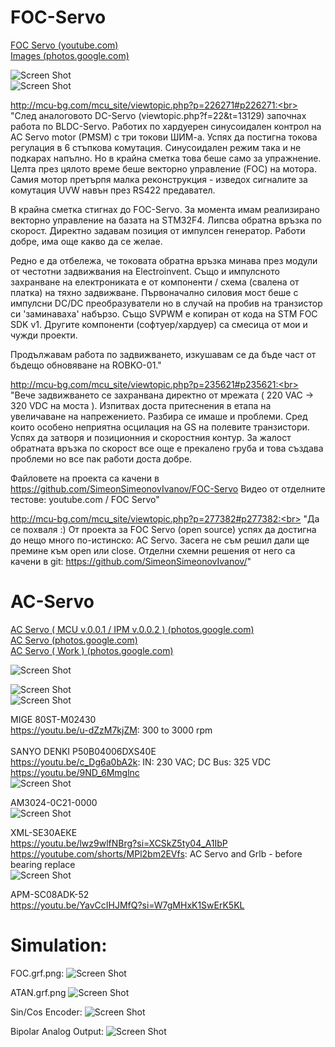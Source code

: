 # FOC-Servo

[FOC Servo (youtube.com)](https://www.youtube.com/playlist?list=PLE616v1yP137koahQjisksADdZlHxYS2S)<br>
[Images (photos.google.com)](https://goo.gl/photos/JQcb6tujQgFE7cGe8)<br>

![Screen Shot](https://lh3.googleusercontent.com/vWZbaQVdAhu1QQO_cTlWY4MgnAb2BmGCg2ht9W3ZADUsB-J3ieZKUOjoW8N4zHFRGdZp8hFGPKCy6uawGKFupMPxBJmIFaj5hGluz3LkEmy5S17hmuiLZEQlVxxbsq9VOWg288KpUEtcyImdLcbH4nJbDOrk7feC0b6LQ1DTAXJD6xIRRkscn5fKtOFiCyshHNf-yYZnXZzY7v92_SR10B9enX9Oa1QhKC0Zo4pFHIeS9buX3Prl2VSoP0p2f9dSjYG3iJzVJJ4cjOTOYSJCoFbktkBBuRvZ9yOYemuwcPBqjm2Aqjuo5mWAgzC-g0u8LBz8_ISS-xWrEu7XkNp3rqmE0j6_iL28L1pHF4nmJSnV0F_0pvuBMTZbZnvaV3lmYf0SQIsa0-76etPjSC5jA3zWO_9prSDMudj7b2m4mwxrd_XN79okazN7x6W9LXKWux-t0f8W2QBu25lEgwM-dTigUHxHYiCUhdcBQTDeFgdGpegSvgsOzxQlizkStA1ZrNoxv37GxwSWOPVyg8SRRRMWrbqQP0fdLs4uiXirrpl6c84sBvOwoKhNLHmpYTo9-d7bUEOs_W8uyZnnRY8boEB0MJfAz7LJxCBVNjXnpN_daKvdNwv219_3wybdyhxH5bj7qB9RDaEJVHH0xf9plpmDgyaLtqyamIorE5iW7Q=w1572-h1179-no)<br>
![Screen Shot](https://lh3.googleusercontent.com/k02gDKrigeXRs4gnt29zIekYWgJM7NDDvpPBwwBkn84v4wwCzqt8nw-INf11CDgn7xQ7Py5mxIiK_7V0SbNQoPlOT3bTszP4-zwKSuMI01aGK7_4IhnsZZ5Z7r1dPS8m6I9LZv3YYpQsvTk1K4j1EelQm8jLoi5QNvEOz-FvpGVZwKJkS9vO1XtkHeE4zk9rVJoZjloqsFnxf6_mEEpo1JaTmMSzqUu0BTOOYX97MykgnaL4p3ELG66Kbez4t6Lvg8YSnU9Ltbq5jz9uCMgsXV7kkRO0mRdbd6jPAT2u14GJWXknMUGbn2uqpa3rRhNTl81p2y2OLagABrOaGPtVqzI5KLYQBMGvRb8pLV3gTC-SgxF0fuM8P7-ImlSoCKKW4M-aQfWppRQZcFfsLp-E7-kPCjrrwxV5XEZZyoRGvc7qfGslpKFDynpH2KSDDe61FRB4h4jSAbreOhekBrllv7LVYmnvaclYAikYPAygZMUPMjnbqFKZi_-_RrciDLW16teUsW3NS0HijvG6KOLEbynRKwrUGT3R_amJrg2y10YHOSGbepvXF0Xuh3haF8Pk2yhVCZG2qWtMv-iXLtL526J6DCeSrQHVDLIhtxiESPV2ZTU_wgwGWl188nJnMD6YXfbKLWg5SoCA2hz2HVpunoGfktz3Lt1SIodtHRgSmA=w1572-h1179-no)<br>

http://mcu-bg.com/mcu_site/viewtopic.php?p=226271#p226271:<br>
"След аналоговото DC-Servo (viewtopic.php?f=22&t=13129) започнах работа по BLDC-Servo. Работих по хардуерен синусоидален контрол на AC Servo motor (PMSM) с три токови ШИМ-а. Успях да постигна токова регулация в 6 стъпкова комутация. Синусоидален режим така и не подкарах напълно. Но в крайна сметка това беше само за упражнение. Целта през цялото време беше векторно управление (FOC) на мотора. Самия мотор претърпя малка реконструкция - изведох сигналите за комутация UVW навън през RS422 предавател.

В крайна сметка стигнах до FOC-Servo. За момента имам реализирано векторно управление на базата на STM32F4. Липсва обратна връзка по скорост. Директно задавам позиция от импулсен генератор. Работи добре, има още какво да се желае.

Редно е да отбележа, че токовата обратна връзка минава през модули от честотни задвижвания на Electroinvent. Също и импулсното захранване на електрониката е от компоненти / схема (свалена от платка) на тяхно задвижване. Първоначално силовия мост беше с импулсни DC/DC преобразуватели но в случай на пробив на транзистор си 'заминаваха' набързо. Също SVPWM е копиран от кодa на STM FOC SDK v1. Другите компоненти (софтуер/хардуер) са смесица от мои и чужди проекти.

Продължавам работа по задвижването, изкушавам се да бъде част от бъдещо обновяване на ROBKO-01."

http://mcu-bg.com/mcu_site/viewtopic.php?p=235621#p235621:<br>
"Вече задвижването се захранвана директно от мрежата ( 220 VAC -> 320 VDC на моста ). Изпитвах доста притеснения в етапа на увеличаване на напрежението. Разбира се имаше и проблеми. Сред които особено неприятна осцилация на GS на полевите транзистори. Успях да затворя и позиционния и скоростния контур. За жалост обратната връзка по скорост все още е прекалено груба и това създава проблеми но все пак работи доста добре.

Файловете на проекта са качени в https://github.com/SimeonSimeonovIvanov/FOC-Servo
Видео от отделните тестове: youtube.com / FOC Servo"

http://mcu-bg.com/mcu_site/viewtopic.php?p=277382#p277382:<br>
"Да се похваля :) От проекта за FOC Servo (open source) успях да достигна до нещо много по-истинско: AC Servo. Засега не съм решил дали ще премине към open или close. Отделни схемни решения от него са качени в git: https://github.com/SimeonSimeonovIvanov/"

# AC-Servo
[AC Servo ( MCU v.0.0.1 / IPM v.0.0.2 ) (photos.google.com)](https://photos.app.goo.gl/KCEzDaz5cRpWHHwj6)<br>
[AC Servo (photos.google.com)](https://photos.app.goo.gl/785x7djrvYAcP9JZ6)<br>
[AC Servo ( Work ) (photos.google.com)](https://photos.app.goo.gl/srzg5DDZzGg4B8dc7)<br>

![Screen Shot](https://lh3.googleusercontent.com/InO0-X00L5HjlXPxuh1YEjHJFSkUZFtOApBEi4UaxSTPb9P_QFyURlaM9I8N8cGii7pULpo6o4EXxeGouaYiY4lC6Kz6RivBfqiPAh9K2oRpcYkvYIHu17OkECJ6e2FBvHD5CIEYPnccBth1VAMi6_NGUH8vluU_3zfoT785-X81UAu9X3ewuF4Hv4TFzx-BPBHCW2oewmVy1OYqN_RM4jMVyNYgm047YA81ab1-KXVNjyB3TT6EyaVp_5hVKxsnxAwqsmA9SToYOupK6zUkhS5GmJsAwiaa065885K3q9S96F79FyxyqpMNXp9kvOWaOszUekfrR_CrvjRdldlZTlmVMwnjsETIEQ2s5GbruYBjzTjdpzQbDMcVgDvs_bUZGg7GsPLNmPTYXevoz2cMCvbN2Q-9_fhSFlpYpl3opcZ2RupjmNxaqhT3yl_42L_v6f9WMqQT6NlQBk_QC21Ln013LTSn60Qf7zM8eraPTgBrA7T2kTm2WHEvtyGzwhygOm-KNEVWI5vc4HmTfOWSWKSE_RJDDSoxtdrD4LYK1ZHu1DPog4PJUM_owncTiQRPLKI1CUuruEjPLMy4CZy9KJe3nysguwvQm7qaSPnMRbYmxLYDbtbTNJx2IUp1Rz1COHA0BrA35666Xp8BiKKPRK0gXBy38mMYAO1zs7tCIh62oI72LmdtQqa65aXLWokCe901ilnWZ3QXxQAgrQ=w1260-h945-no)<br>

![Screen Shot](https://raw.githubusercontent.com/SimeonSimeonovIvanov/FOC-Servo/master/doc/Pictures/IMG_20201118_202425.jpg)<br>
![Screen Shot](https://raw.githubusercontent.com/SimeonSimeonovIvanov/FOC-Servo/master/doc/Pictures/IMG_20201118_202905.jpg)<br>

MIGE 80ST-M02430<br>
https://youtu.be/u-dZzM7kjZM: 300 to 3000 rpm<br><br>
SANYO DENKI P50B04006DXS40E<br>
https://youtu.be/c_Dg6a0bA2k: IN: 230 VAC; DC Bus: 325 VDC<br>
https://youtu.be/9ND_6Mmglnc<br>
![Screen Shot](https://lh3.googleusercontent.com/okfIJzOqILg2Vj1FPi2K5oUJk9owYkxtr5FeaoL3CWSu0oE8lGGliDmks5RnoqhALW29WYXMFR0nzFvj4oWKjR9dDEuZ9FIdgU9OOmerqA_8B_PouIPbHv3mtwUzUjZpZbUSutIWh9YmzeeYPLEdk_HFiIJOq9GOc4Usw812NYWofKSyBRqMkyVN_z-J87s8EabtJWR5lwjRa-cBh1tVUnRWEO9jsjj2K1f_PH0fb7r-1IhrKMD5mt5mQMLsQQ3XEQHfQMr2cBMIuz-dUbnQfps5Nz2GnchztAow77KTyyPxqd5mdj42PTM2ViCJxDiPJYyyLR3K6_ppbO3PRpn_wdOt01Bq-PtScpuafN_ghBSL42ZQjAdX2HB0avNf8NTuKXV2K2KDEkNEty0ng5hCATOcCaR4_sYTx5rRfgzS5E-67_TDmEbXEtx20I6fUW2qXE5jVsJh5uaagef236Bs2ssdnnitRStcJ5OLySjDwEt8WhWuonXRYj4Zssnljycxc0Kr6qCRuJdaS_oqwF6SjVi7_j527KhP15YrcITrhYX8e88y9OKlFIuTc17PmZ9Ysnu4XRD6lYgGd9tDdisBCfOo52TFicWKevpks9opckHmaGbfbybtolHaqSJT_40r1s_MAaIwxZIIcEhB-e_utXBml-KW7WElzk1bFA_dYzNY4fb4RSdAxStCFWRdlXUccUR_GF7sj9hS86BAyA=w1263-h947-no)<br>

AM3024-0C21-0000<br>
![Screen Shot](https://raw.githubusercontent.com/SimeonSimeonovIvanov/FOC-Servo/master/doc/Pictures/IMG_20201102_190858.jpg)<br>

XML-SE30AЕКЕ<br>
https://youtu.be/lwz9wlfNBrg?si=XCSkZ5ty04_A1IbP<br>
https://youtube.com/shorts/MPl2bm2EVfs: AC Servo and Grlb - before bearing replace<br>
![Screen Shot](https://raw.githubusercontent.com/SimeonSimeonovIvanov/FOC-Servo/master/doc/Pictures/XML-SE30A%D0%95%D0%9A%D0%95.jpg)<br>

APM-SC08ADK-52<br>
https://youtu.be/YavCcIHJMfQ?si=W7gMHxK1SwErK5KL<br>

# Simulation:

FOC.grf.png:
![Screen Shot](https://raw.githubusercontent.com/SimeonSimeonovIvanov/FOC-Servo/master/doc/FOC.grf.png)<br>

ATAN.grf.png
![Screen Shot](https://raw.githubusercontent.com/SimeonSimeonovIvanov/FOC-Servo/master/doc/atan.grf.png)<br>

Sin/Cos Encoder:
![Screen Shot](https://raw.githubusercontent.com/SimeonSimeonovIvanov/FOC-Servo/master/src/Work/sin_cos_encoder/sin_cos_encoder.jpg)<br>

Bipolar Analog Output:
![Screen Shot](https://raw.githubusercontent.com/SimeonSimeonovIvanov/FOC-Servo/master/Scheme%20and%20Board/Work/AO/AO0%20(%20New%20).jpg)<br>
